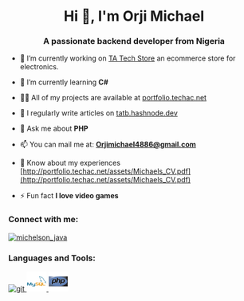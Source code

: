 <h1 align="center">Hi 👋, I'm Orji Michael</h1>
<h3 align="center">A passionate backend developer from Nigeria</h3>

- 🔭 I’m currently working on [TA Tech Store](https://github.com/Emerald2240/tats) an ecommerce store for electronics.

- 🌱 I’m currently learning **C#**

- 👨‍💻 All of my projects are available at [portfolio.techac.net](portfolio.techac.net)

- 📝 I regularly write articles on [tatb.hashnode.dev](tatb.hashnode.dev)

- 💬 Ask me about **PHP**

- 📫 You can mail me at: **Orjimichael4886@gmail.com**

- 📄 Know about my experiences [http://portfolio.techac.net/assets/Michaels_CV.pdf](http://portfolio.techac.net/assets/Michaels_CV.pdf)

- ⚡ Fun fact **I love video games**

<h3 align="left">Connect with me:</h3>
<p align="left">
<a href="https://twitter.com/michelson_java" target="blank"><img align="center" src="https://raw.githubusercontent.com/rahuldkjain/github-profile-readme-generator/master/src/images/icons/Social/twitter.svg" alt="michelson_java" height="30" width="40" /></a>
</p>

<h3 align="left">Languages and Tools:</h3>
<p align="left"> <a href="https://git-scm.com/" target="_blank" rel="noreferrer"> <img src="https://www.vectorlogo.zone/logos/git-scm/git-scm-icon.svg" alt="git" width="40" height="40"/> </a> <a href="https://www.mysql.com/" target="_blank" rel="noreferrer"> <img src="https://raw.githubusercontent.com/devicons/devicon/master/icons/mysql/mysql-original-wordmark.svg" alt="mysql" width="40" height="40"/> </a> <a href="https://www.php.net" target="_blank" rel="noreferrer"> <img src="https://raw.githubusercontent.com/devicons/devicon/master/icons/php/php-original.svg" alt="php" width="40" height="40"/> </a> </p>

